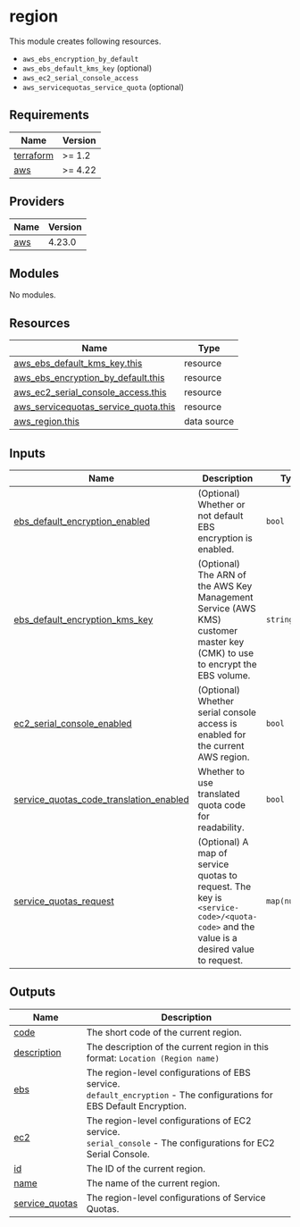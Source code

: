 # region

This module creates following resources.

- `aws_ebs_encryption_by_default`
- `aws_ebs_default_kms_key` (optional)
- `aws_ec2_serial_console_access`
- `aws_servicequotas_service_quota` (optional)

<!-- BEGINNING OF PRE-COMMIT-TERRAFORM DOCS HOOK -->
## Requirements

| Name | Version |
|------|---------|
| <a name="requirement_terraform"></a> [terraform](#requirement\_terraform) | >= 1.2 |
| <a name="requirement_aws"></a> [aws](#requirement\_aws) | >= 4.22 |

## Providers

| Name | Version |
|------|---------|
| <a name="provider_aws"></a> [aws](#provider\_aws) | 4.23.0 |

## Modules

No modules.

## Resources

| Name | Type |
|------|------|
| [aws_ebs_default_kms_key.this](https://registry.terraform.io/providers/hashicorp/aws/latest/docs/resources/ebs_default_kms_key) | resource |
| [aws_ebs_encryption_by_default.this](https://registry.terraform.io/providers/hashicorp/aws/latest/docs/resources/ebs_encryption_by_default) | resource |
| [aws_ec2_serial_console_access.this](https://registry.terraform.io/providers/hashicorp/aws/latest/docs/resources/ec2_serial_console_access) | resource |
| [aws_servicequotas_service_quota.this](https://registry.terraform.io/providers/hashicorp/aws/latest/docs/resources/servicequotas_service_quota) | resource |
| [aws_region.this](https://registry.terraform.io/providers/hashicorp/aws/latest/docs/data-sources/region) | data source |

## Inputs

| Name | Description | Type | Default | Required |
|------|-------------|------|---------|:--------:|
| <a name="input_ebs_default_encryption_enabled"></a> [ebs\_default\_encryption\_enabled](#input\_ebs\_default\_encryption\_enabled) | (Optional) Whether or not default EBS encryption is enabled. | `bool` | `false` | no |
| <a name="input_ebs_default_encryption_kms_key"></a> [ebs\_default\_encryption\_kms\_key](#input\_ebs\_default\_encryption\_kms\_key) | (Optional) The ARN of the AWS Key Management Service (AWS KMS) customer master key (CMK) to use to encrypt the EBS volume. | `string` | `null` | no |
| <a name="input_ec2_serial_console_enabled"></a> [ec2\_serial\_console\_enabled](#input\_ec2\_serial\_console\_enabled) | (Optional) Whether serial console access is enabled for the current AWS region. | `bool` | `false` | no |
| <a name="input_service_quotas_code_translation_enabled"></a> [service\_quotas\_code\_translation\_enabled](#input\_service\_quotas\_code\_translation\_enabled) | Whether to use translated quota code for readability. | `bool` | `false` | no |
| <a name="input_service_quotas_request"></a> [service\_quotas\_request](#input\_service\_quotas\_request) | (Optional) A map of service quotas to request. The key is `<service-code>/<quota-code>` and the value is a desired value to request. | `map(number)` | `{}` | no |

## Outputs

| Name | Description |
|------|-------------|
| <a name="output_code"></a> [code](#output\_code) | The short code of the current region. |
| <a name="output_description"></a> [description](#output\_description) | The description of the current region in this format: `Location (Region name)` |
| <a name="output_ebs"></a> [ebs](#output\_ebs) | The region-level configurations of EBS service.<br>    `default_encryption` - The configurations for EBS Default Encryption. |
| <a name="output_ec2"></a> [ec2](#output\_ec2) | The region-level configurations of EC2 service.<br>    `serial_console` - The configurations for EC2 Serial Console. |
| <a name="output_id"></a> [id](#output\_id) | The ID of the current region. |
| <a name="output_name"></a> [name](#output\_name) | The name of the current region. |
| <a name="output_service_quotas"></a> [service\_quotas](#output\_service\_quotas) | The region-level configurations of Service Quotas. |
<!-- END OF PRE-COMMIT-TERRAFORM DOCS HOOK -->
